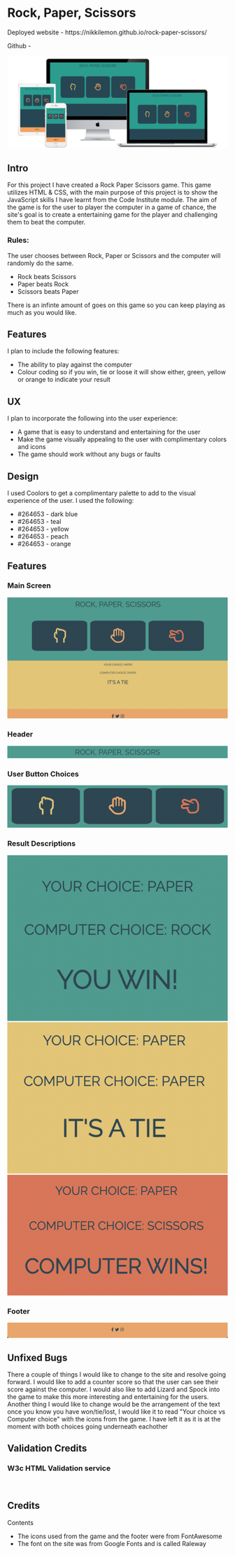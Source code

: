 <h1>Rock, Paper, Scissors</h1>

<p>Deployed website - https://nikkilemon.github.io/rock-paper-scissors/</p>
<p>Github - </p>

<img src="assets/images/screenshot-devices.png" alt="different devices showing rock, paper, scissors website game" title="rock paper scissors on different devices">

<h2>Intro</h2>
<p>For this project I have created a Rock Paper Scissors game. This game utilizes HTML & CSS, with the main purpose of this project is to show the JavaScript skills I have learnt from the Code Institute module. The aim of the game is for the user to player the computer in a game of chance, the site's goal is to create a entertaining game for the player and challenging them to beat the computer. </p>
<h3>Rules:</h3>
<p>The user chooses between Rock, Paper or Scissors and the computer will randomly do the same. 
<ul>
<li>Rock beats Scissors</li>
<li>Paper beats Rock</li>
<li>Scissors beats Paper</li>
</ul>
There is an infinte amount of goes on this game so you can keep playing as much as you would like. 
</p>

<h2>Features</h2>
<p>I plan to include the following features:
<ul>
<li>The ability to play against the computer</li>
<li>Colour coding so if you win, tie or loose it will show either, green, yellow or orange to indicate your result</li>
</ul>
</p>

<h2>UX</h2>

<p>I plan to incorporate the following into the user experience:
<ul>
<li>A game that is easy to understand and entertaining for the user</li>
<li>Make the game visually appealing to the user with complimentary colors and icons</li>
<li>The game should work without any bugs or faults</li>
</ul>
</p>

<h2>Design</h2>
<p>I used Coolors to get a complimentary palette to add to the visual experience of the user. I used the following: 
<ul>
<li>#264653 - dark blue</li>
<li>#264653 - teal</li>
<li>#264653 - yellow</li>
<li>#264653 - peach</li>
<li>#264653 - orange</li>
</ul>
</p>

<h2>Features</h2>
<h3>Main Screen</h3>
    <img src="assets/images/main-screen.png" alt="main screen of rock paper scissors game">
<h3>Header</h3>
<img src="assets/images/header.png" alt="header of rock paper scissors site">
<h3>User Button Choices</h3>
<img src="assets/images/buttons.png" alt="rock paper scissors button choices">
<h3>Result Descriptions</h3>
<img src="assets/images/player-wins.png" alt="player wins game">
<img src="assets/images/tie.png" alt="its a tie">
<img src="assets/images/computer-wins.png" alt="computer wins the game">
<h3>Footer</h3>
<img src="assets/images/footer.png" alt="footer of the page wth social links">

<h2>Unfixed Bugs</h2>
<p>There a couple of things I would like to change to the site and resolve going forward. I would like to add a counter score so that the user can see their score against the computer. I would also like to add Lizard and Spock into the game to make this more interesting and entertaining for the users. 
Another thing I would like to change would be the arrangement of the text once you know you have won/tie/lost, I would like it to read "Your choice vs Computer choice" with the icons from the game. I have left it as it is at the moment with both choices going underneath eachother</p>

<h2>Validation Credits</h2>
<h3>W3c HTML Validation service</h3>
<img src="" alt="">

<h2>Credits</h2>
<p>Contents</p>
<ul>
<li>The icons used from the game and the footer were from FontAwesome</li>
<li>The font on the site was from Google Fonts and is called Raleway
</ul>